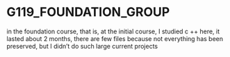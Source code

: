 # G119_FOUNDATION_GROUP

in the foundation course, that is, at the initial course, I studied c ++ here, it lasted about 2 months, there are few files because not everything has been preserved, but I didn’t do such large current projects

